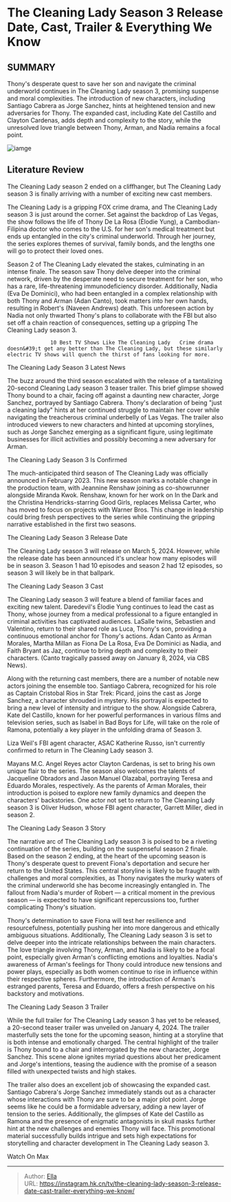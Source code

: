 # The Cleaning Lady Season 3 Release Date, Cast, Trailer &amp; Everything We Know


## SUMMARY 



  Thony&#39;s desperate quest to save her son and navigate the criminal underworld continues in The Cleaning Lady season 3, promising suspense and moral complexities.   The introduction of new characters, including Santiago Cabrera as Jorge Sanchez, hints at heightened tension and new adversaries for Thony.   The expanded cast, including Kate del Castillo and Clayton Cardenas, adds depth and complexity to the story, while the unresolved love triangle between Thony, Arman, and Nadia remains a focal point.  

![iamge](https://static1.srcdn.com/wordpress/wp-content/uploads/2024/01/thony-de-la-rosa-elodie-yung-holding-a-broom-in-the-cleaning-lady.jpg)

## Literature Review
The Cleaning Lady season 2 ended on a cliffhanger, but The Cleaning Lady season 3 is finally arriving with a number of exciting new cast members.




The Cleaning Lady is a gripping FOX crime drama, and The Cleaning Lady season 3 is just around the corner. Set against the backdrop of Las Vegas, the show follows the life of Thony De La Rosa (Élodie Yung), a Cambodian-Filipina doctor who comes to the U.S. for her son&#39;s medical treatment but ends up entangled in the city&#39;s criminal underworld. Through her journey, the series explores themes of survival, family bonds, and the lengths one will go to protect their loved ones.




Season 2 of The Cleaning Lady elevated the stakes, culminating in an intense finale. The season saw Thony delve deeper into the criminal network, driven by the desperate need to secure treatment for her son, who has a rare, life-threatening immunodeficiency disorder. Additionally, Nadia (Eva De Dominici), who had been entangled in a complex relationship with both Thony and Arman (Adan Canto), took matters into her own hands, resulting in Robert&#39;s (Naveen Andrews) death. This unforeseen action by Nadia not only thwarted Thony&#39;s plans to collaborate with the FBI but also set off a chain reaction of consequences, setting up a gripping The Cleaning Lady season 3.

                  10 Best TV Shows Like The Cleaning Lady   Crime drama doesn&#39;t get any better than The Cleaning Lady, but these similarly electric TV shows will quench the thirst of fans looking for more.    


 The Cleaning Lady Season 3 Latest News 
         




The buzz around the third season escalated with the release of a tantalizing 20-second Cleaning Lady season 3 teaser trailer. This brief glimpse showed Thony bound to a chair, facing off against a daunting new character, Jorge Sanchez, portrayed by Santiago Cabrera. Thony&#39;s declaration of being &#34;just a cleaning lady&#34; hints at her continued struggle to maintain her cover while navigating the treacherous criminal underbelly of Las Vegas. The trailer also introduced viewers to new characters and hinted at upcoming storylines, such as Jorge Sanchez emerging as a significant figure, using legitimate businesses for illicit activities and possibly becoming a new adversary for Arman.


 



 The Cleaning Lady Season 3 Is Confirmed 
          




The much-anticipated third season of The Cleaning Lady was officially announced in February 2023. This new season marks a notable change in the production team, with Jeannine Renshaw joining as co-showrunner alongside Miranda Kwok. Renshaw, known for her work on In the Dark and the Christina Hendricks-starring Good Girls, replaces Melissa Carter, who has moved to focus on projects with Warner Bros. This change in leadership could bring fresh perspectives to the series while continuing the gripping narrative established in the first two seasons.



 The Cleaning Lady Season 3 Release Date 
          

The Cleaning Lady season 3 will release on March 5, 2024. However, while the release date has been announced it&#39;s unclear how many episodes will be in season 3. Season 1 had 10 episodes and season 2 had 12 episodes, so season 3 will likely be in that ballpark.






 The Cleaning Lady Season 3 Cast 
          

The Cleaning Lady season 3 will feature a blend of familiar faces and exciting new talent. Daredevil&#39;s Élodie Yung continues to lead the cast as Thony, whose journey from a medical professional to a figure entangled in criminal activities has captivated audiences. LaSalle twins, Sebastien and Valentino, return to their shared role as Luca, Thony&#39;s son, providing a continuous emotional anchor for Thony&#39;s actions. Adan Canto as Arman Morales, Martha Millan as Fiona De La Rosa, Eva De Dominici as Nadia, and Faith Bryant as Jaz, continue to bring depth and complexity to their characters. (Canto tragically passed away on January 8, 2024, via CBS News).

Along with the returning cast members, there are a number of notable new actors joining the ensemble too. Santiago Cabrera, recognized for his role as Captain Cristobal Rios in Star Trek: Picard, joins the cast as Jorge Sanchez, a character shrouded in mystery. His portrayal is expected to bring a new level of intensity and intrigue to the show. Alongside Cabrera, Kate del Castillo, known for her powerful performances in various films and television series, such as Isabel in Bad Boys for Life, will take on the role of Ramona, potentially a key player in the unfolding drama of Season 3.






Liza Weil&#39;s FBI agent character, ASAC Katherine Russo, isn&#39;t currently confirmed to return in The Cleaning Lady season 3.




Mayans M.C. Angel Reyes actor Clayton Cardenas, is set to bring his own unique flair to the series. The season also welcomes the talents of Jacqueline Obradors and Jason Manuel Olazabal, portraying Teresa and Eduardo Morales, respectively. As the parents of Arman Morales, their introduction is poised to explore new family dynamics and deepen the characters&#39; backstories. One actor not set to return to The Cleaning Lady season 3 is Oliver Hudson, whose FBI agent character, Garrett Miller, died in season 2.



 The Cleaning Lady Season 3 Story 
          

The narrative arc of The Cleaning Lady season 3 is poised to be a riveting continuation of the series, building on the suspenseful season 2 finale. Based on the season 2 ending, at the heart of the upcoming season is Thony&#39;s desperate quest to prevent Fiona&#39;s deportation and secure her return to the United States. This central storyline is likely to be fraught with challenges and moral complexities, as Thony navigates the murky waters of the criminal underworld she has become increasingly entangled in. The fallout from Nadia&#39;s murder of Robert — a critical moment in the previous season — is expected to have significant repercussions too, further complicating Thony&#39;s situation.




Thony&#39;s determination to save Fiona will test her resilience and resourcefulness, potentially pushing her into more dangerous and ethically ambiguous situations. Additionally, The Cleaning Lady season 3 is set to delve deeper into the intricate relationships between the main characters. The love triangle involving Thony, Arman, and Nadia is likely to be a focal point, especially given Arman&#39;s conflicting emotions and loyalties. Nadia&#39;s awareness of Arman&#39;s feelings for Thony could introduce new tensions and power plays, especially as both women continue to rise in influence within their respective spheres. Furthermore, the introduction of Arman&#39;s estranged parents, Teresa and Eduardo, offers a fresh perspective on his backstory and motivations.



 The Cleaning Lady Season 3 Trailer 
          




While the full trailer for The Cleaning Lady season 3 has yet to be released, a 20-second teaser trailer was unveiled on January 4, 2024. The trailer masterfully sets the tone for the upcoming season, hinting at a storyline that is both intense and emotionally charged. The central highlight of the trailer is Thony bound to a chair and interrogated by the new character, Jorge Sanchez. This scene alone ignites myriad questions about her predicament and Jorge&#39;s intentions, teasing the audience with the promise of a season filled with unexpected twists and high stakes.

The trailer also does an excellent job of showcasing the expanded cast. Santiago Cabrera&#39;s Jorge Sanchez immediately stands out as a character whose interactions with Thony are sure to be a major plot point. Jorge seems like he could be a formidable adversary, adding a new layer of tension to the series. Additionally, the glimpses of Kate del Castillo as Ramona and the presence of enigmatic antagonists in skull masks further hint at the new challenges and enemies Thony will face. This promotional material successfully builds intrigue and sets high expectations for storytelling and character development in The Cleaning Lady season 3.




Watch On Max



---

> Author: [Ella](https://instagram.hk.cn/)  
> URL: https://instagram.hk.cn/tv/the-cleaning-lady-season-3-release-date-cast-trailer-everything-we-know/  

